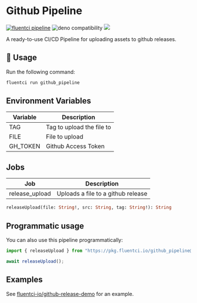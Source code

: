 # Github Pipeline

[![fluentci pipeline](https://img.shields.io/badge/dynamic/json?label=pkg.fluentci.io&labelColor=%23000&color=%23460cf1&url=https%3A%2F%2Fapi.fluentci.io%2Fv1%2Fpipeline%2Fgithub_pipeline&query=%24.version)](https://pkg.fluentci.io/github_pipeline)
![deno compatibility](https://shield.deno.dev/deno/^1.37)
[![](https://img.shields.io/codecov/c/gh/fluent-ci-templates/github-pipeline)](https://codecov.io/gh/fluent-ci-templates/github-pipeline)

A ready-to-use CI/CD Pipeline for uploading assets to github releases.

## 🚀 Usage

Run the following command:

```bash
fluentci run github_pipeline
```

## Environment Variables

| Variable              | Description                   |
|-----------------------|-------------------------------|
| TAG                   | Tag to upload the file to     |
| FILE                  | File to upload                |
| GH_TOKEN              | Github Access Token           |


## Jobs

| Job            | Description                                                |
|----------------|------------------------------------------------------------|
| release_upload | Uploads a file to a github release                         |

```graphql
releaseUpload(file: String!, src: String, tag: String!): String
```

## Programmatic usage

You can also use this pipeline programmatically:

```typescript
import { releaseUpload } from "https://pkg.fluentci.io/github_pipeline@v0.3.0/mod.ts";

await releaseUpload();
```

## Examples

See [fluentci-io/github-release-demo](https://github.com/fluentci-io/github-release-demo) for an example.